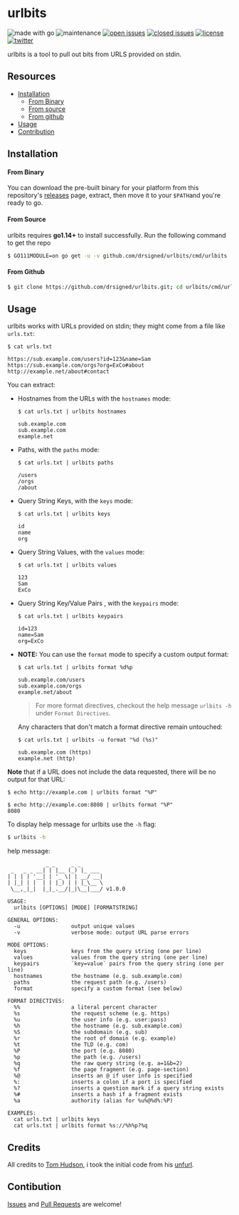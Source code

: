 # urlbits

![made with go](https://img.shields.io/badge/made%20with-Go-0040ff.svg) ![maintenance](https://img.shields.io/badge/maintained%3F-yes-0040ff.svg) [![open issues](https://img.shields.io/github/issues-raw/drsigned/urlbits.svg?style=flat&color=0040ff)](https://github.com/drsigned/urlbits/issues?q=is:issue+is:open) [![closed issues](https://img.shields.io/github/issues-closed-raw/drsigned/urlbits.svg?style=flat&color=0040ff)](https://github.com/drsigned/urlbits/issues?q=is:issue+is:closed) [![license](https://img.shields.io/badge/License-MIT-gray.svg?colorB=0040FF)](https://github.com/drsigned/urlbits/blob/master/LICENSE) [![twitter](https://img.shields.io/badge/twitter-@drsigned-0040ff.svg)](https://twitter.com/drsigned)

urlbits is a tool to pull out bits from URLS provided on stdin.

## Resources

* [Installation](#installation)
    * [From Binary](#from-binary)
    * [From source](#from-source)
    * [From github](#from-github)
* [Usage](#usage)
* [Contribution](#contribution)

## Installation

#### From Binary

You can download the pre-built binary for your platform from this repository's [releases](https://github.com/drsigned/urlbits/releases/) page, extract, then move it to your `$PATH`and you're ready to go.

#### From Source

urlbits requires **go1.14+** to install successfully. Run the following command to get the repo

```bash
$ GO111MODULE=on go get -u -v github.com/drsigned/urlbits/cmd/urlbits
```

#### From Github

```bash
$ git clone https://github.com/drsigned/urlbits.git; cd urlbits/cmd/urlbits/; go build; mv urlbits /usr/local/bin/; urlbits -h
```

## Usage

urlbits works with URLs provided on stdin; they might come from a file like `urls.txt`:

```
$ cat urls.txt

https://sub.example.com/users?id=123&name=Sam
https://sub.example.com/orgs?org=ExCo#about
http://example.net/about#contact
```

You can extract:

* Hostnames from the URLs with the `hostnames` mode:

    ```
    $ cat urls.txt | urlbits hostnames

    sub.example.com
    sub.example.com
    example.net
    ```

* Paths, with the `paths` mode:

    ```
    $ cat urls.txt | urlbits paths

    /users
    /orgs
    /about
    ```

* Query String Keys, with the `keys` mode:

    ```
    $ cat urls.txt | urlbits keys

    id
    name
    org
    ```

* Query String Values, with the `values` mode:

    ```
    $ cat urls.txt | urlbits values

    123
    Sam
    ExCo
    ```

* Query String Key/Value Pairs , with the `keypairs` mode:

    ```
    $ cat urls.txt | urlbits keypairs

    id=123
    name=Sam
    org=ExCo
    ```


* **NOTE:** You can use the `format` mode to specify a custom output format:

    ```
    $ cat urls.txt | urlbits format %d%p

    sub.example.com/users
    sub.example.com/orgs
    example.net/about
    ```

    > For more format directives, checkout the help message `urlbits -h` under `Format Directives`. 
    
    Any characters that don't match a format directive remain untouched:

    ```
    $ cat urls.txt | urlbits -u format "%d (%s)"

    sub.example.com (https)
    example.net (http)
    ```

**Note** that if a URL does not include the data requested, there will be no output for that URL:

```
$ echo http://example.com | urlbits format "%P"

$ echo http://example.com:8080 | urlbits format "%P"
8080
```

To display help message for urlbits use the `-h` flag:

```bash
$ urlbits -h
```

help message:

```text
            _ _     _ _
 _   _ _ __| | |__ (_) |_ ___
| | | | '__| | '_ \| | __/ __|
| |_| | |  | | |_) | | |_\__ \
 \__,_|_|  |_|_.__/|_|\__|___/ v1.0.0

USAGE:
  urlbits [OPTIONS] [MODE] [FORMATSTRING]

GENERAL OPTIONS:
  -u                output unique values
  -v                verbose mode: output URL parse errors

MODE OPTIONS:
  keys              keys from the query string (one per line)
  values            values from the query string (one per line)
  keypairs          `key=value` pairs from the query string (one per line)
  hostnames         the hostname (e.g. sub.example.com)
  paths             the request path (e.g. /users)
  format            specify a custom format (see below)

FORMAT DIRECTIVES:
  %%                a literal percent character
  %s                the request scheme (e.g. https)
  %u                the user info (e.g. user:pass)
  %h                the hostname (e.g. sub.example.com)
  %S                the subdomain (e.g. sub)
  %r                the root of domain (e.g. example)
  %t                the TLD (e.g. com)
  %P                the port (e.g. 8080)
  %p                the path (e.g. /users)
  %q                the raw query string (e.g. a=1&b=2)
  %f                the page fragment (e.g. page-section)
  %@                inserts an @ if user info is specified
  %:                inserts a colon if a port is specified
  %?                inserts a question mark if a query string exists
  %#                inserts a hash if a fragment exists
  %a                authority (alias for %u%@%d%:%P)

EXAMPLES:
  cat urls.txt | urlbits keys
  cat urls.txt | urlbits format %s://%h%p?%q
```

## Credits

All credits to [Tom Hudson](https://github.com/tomnomnom), i took the initial code from his [unfurl](https://github.com/tomnomnom/unfurl).
## Contibution

[Issues](https://github.com/drsigned/urlbits/issues) and [Pull Requests](https://github.com/drsigned/urlbits/pulls) are welcome! 